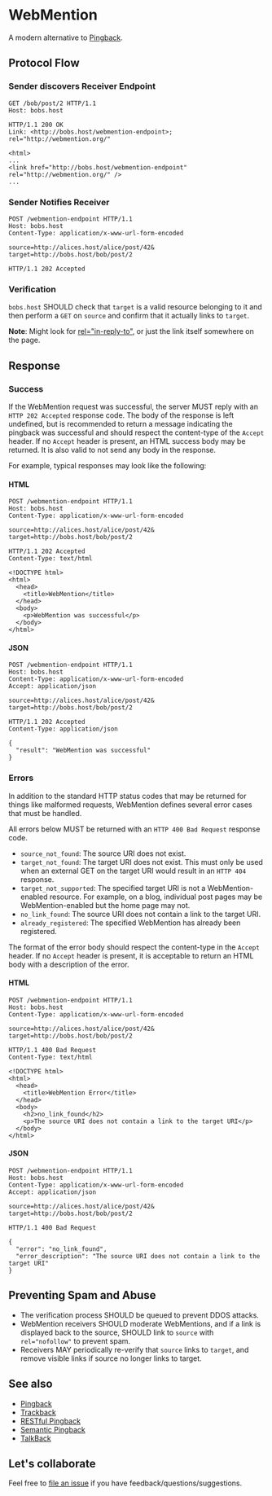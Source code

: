 # WebMention

A modern alternative to [Pingback](http://www.hixie.ch/specs/pingback/pingback).


## Protocol Flow

### Sender discovers Receiver Endpoint

```http
GET /bob/post/2 HTTP/1.1
Host: bobs.host
```
```http
HTTP/1.1 200 OK
Link: <http://bobs.host/webmention-endpoint>; rel="http://webmention.org/"

<html>
...
<link href="http://bobs.host/webmention-endpoint" rel="http://webmention.org/" />
...
```


### Sender Notifies Receiver

```http
POST /webmention-endpoint HTTP/1.1
Host: bobs.host
Content-Type: application/x-www-url-form-encoded

source=http://alices.host/alice/post/42&
target=http://bobs.host/bob/post/2
```
```http
HTTP/1.1 202 Accepted
```

### Verification
`bobs.host` SHOULD check that `target` is a valid resource belonging to it and then perform a `GET` on `source` and confirm that it actually links to `target`.

**Note**: Might look for [rel="in-reply-to"](http://microformats.org/wiki/comment-brainstorming#hAtom_and_in-reply-to), or just the link itself somewhere on the page.


## Response

### Success

If the WebMention request was successful, the server MUST reply with an `HTTP 202 Accepted` response code. The body of the response is left undefined, but is recommended to return a message indicating the pingback was successful and should respect the content-type of the `Accept` header. If no `Accept` header is present, an HTML success body may be returned. It is also valid to not send any body in the response.

For example, typical responses may look like the following:

#### HTML

```http
POST /webmention-endpoint HTTP/1.1
Host: bobs.host
Content-Type: application/x-www-url-form-encoded

source=http://alices.host/alice/post/42&
target=http://bobs.host/bob/post/2
```
```http
HTTP/1.1 202 Accepted
Content-Type: text/html

<!DOCTYPE html>
<html>
  <head>
    <title>WebMention</title>
  </head>
  <body>
	<p>WebMention was successful</p>
  </body>
</html>
```

#### JSON

```http
POST /webmention-endpoint HTTP/1.1
Host: bobs.host
Content-Type: application/x-www-url-form-encoded
Accept: application/json

source=http://alices.host/alice/post/42&
target=http://bobs.host/bob/post/2
```
```http
HTTP/1.1 202 Accepted
Content-Type: application/json

{
  "result": "WebMention was successful"
}
```


### Errors

In addition to the standard HTTP status codes that may be returned for things like malformed requests, WebMention defines several error cases that must be handled.

All errors below MUST be returned with an `HTTP 400 Bad Request` response code.

* `source_not_found`: The source URI does not exist.
* `target_not_found`: The target URI does not exist. This must only be used when an external GET on the target URI would result in an `HTTP 404` response.
* `target_not_supported`: The specified target URI is not a WebMention-enabled resource. For example, on a blog, individual post pages may be WebMention-enabled but the home page may not.
* `no_link_found`: The source URI does not contain a link to the target URI.
* `already_registered`: The specified WebMention has already been registered.

The format of the error body should respect the content-type in the `Accept` header. If no `Accept` header is present, it is acceptable to return an HTML body with a description of the error.

#### HTML

```http
POST /webmention-endpoint HTTP/1.1
Host: bobs.host
Content-Type: application/x-www-url-form-encoded

source=http://alices.host/alice/post/42&
target=http://bobs.host/bob/post/2
```
```http
HTTP/1.1 400 Bad Request
Content-Type: text/html

<!DOCTYPE html>
<html>
  <head>
    <title>WebMention Error</title>
  </head>
  <body>
    <h2>no_link_found</h2>
    <p>The source URI does not contain a link to the target URI</p>
  </body>
</html>
```

#### JSON

```http
POST /webmention-endpoint HTTP/1.1
Host: bobs.host
Content-Type: application/x-www-url-form-encoded
Accept: application/json

source=http://alices.host/alice/post/42&
target=http://bobs.host/bob/post/2
```
```http
HTTP/1.1 400 Bad Request

{
  "error": "no_link_found",
  "error_description": "The source URI does not contain a link to the target URI"
}
```


## Preventing Spam and Abuse
* The verification process SHOULD be queued to prevent DDOS attacks.
* WebMention receivers SHOULD moderate WebMentions, and if a link is displayed back to the source, SHOULD link to `source` with `rel="nofollow"` to prevent spam.
* Receivers MAY periodically re-verify that `source` links to `target`, and remove visible links if source no longer links to target.



## See also

* [Pingback](http://www.hixie.ch/specs/pingback/pingback)
* [Trackback](http://archive.cweiske.de/trackback/trackback-1.2.html)
* [RESTful Pingback](http://www.w3.org/wiki/Pingback)
* [Semantic Pingback](http://aksw.org/projects/semanticpingback)
* [TalkBack](http://elie.im/publication/reclaiming-the-blogosphere-talkBack-a-secure-linkBack-protocol-for-weblogs#.UIWq_k4geoM)

## Let's collaborate
Feel free to [file an issue](https://github.com/converspace/webmention/issues) if you have feedback/questions/suggestions.
